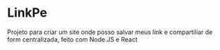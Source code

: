 # LinkPe
Projeto para criar um site onde posso salvar meus link e compartiliar de form centralizada, feito com Node.JS e React
